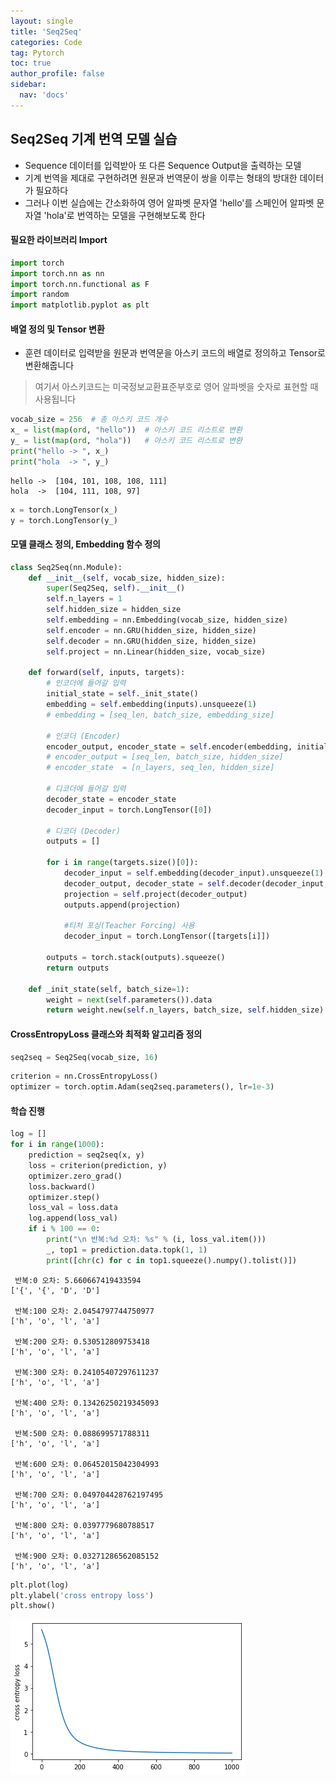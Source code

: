 ```yaml
---
layout: single
title: 'Seq2Seq'
categories: Code
tag: Pytorch
toc: true
author_profile: false
sidebar:
  nav: 'docs'
---
```


## Seq2Seq 기계 번역 모델 실습

- Sequence 데이터를 입력받아 또 다른 Sequence Output을 출력하는 모델
- 기계 번역을 제대로 구현하려면 원문과 번역문이 쌍을 이루는 형태의 방대한 데이터가 필요하다
- 그러나 이번 실습에는 간소화하여 영어 알파벳 문자열 'hello'를 스페인어 알파벳 문자열 'hola'로 번역하는 모델을 구현해보도록 한다

#### 필요한 라이브러리 Import


```python
import torch
import torch.nn as nn
import torch.nn.functional as F
import random
import matplotlib.pyplot as plt
```

#### 배열 정의 및 Tensor 변환

- 훈련 데이터로 입력받을 원문과 번역문을 아스키 코드의 배열로 정의하고 Tensor로 변환해줍니다

> 여기서 아스키코드는 미국정보교환표준부호로 영어 알파벳을 숫자로 표현할 때 사용됩니다


```python
vocab_size = 256  # 총 아스키 코드 개수
x_ = list(map(ord, "hello"))  # 아스키 코드 리스트로 변환
y_ = list(map(ord, "hola"))   # 아스키 코드 리스트로 변환
print("hello -> ", x_)
print("hola  -> ", y_)
```

    hello ->  [104, 101, 108, 108, 111]
    hola  ->  [104, 111, 108, 97]



```python
x = torch.LongTensor(x_)
y = torch.LongTensor(y_)
```

#### 모델 클래스 정의, Embedding 함수 정의


```python
class Seq2Seq(nn.Module):
    def __init__(self, vocab_size, hidden_size):
        super(Seq2Seq, self).__init__()
        self.n_layers = 1
        self.hidden_size = hidden_size
        self.embedding = nn.Embedding(vocab_size, hidden_size)
        self.encoder = nn.GRU(hidden_size, hidden_size)
        self.decoder = nn.GRU(hidden_size, hidden_size)
        self.project = nn.Linear(hidden_size, vocab_size)

    def forward(self, inputs, targets):
        # 인코더에 들어갈 입력
        initial_state = self._init_state()
        embedding = self.embedding(inputs).unsqueeze(1)
        # embedding = [seq_len, batch_size, embedding_size]
        
        # 인코더 (Encoder)
        encoder_output, encoder_state = self.encoder(embedding, initial_state)
        # encoder_output = [seq_len, batch_size, hidden_size]
        # encoder_state  = [n_layers, seq_len, hidden_size]

        # 디코더에 들어갈 입력
        decoder_state = encoder_state
        decoder_input = torch.LongTensor([0])
        
        # 디코더 (Decoder)
        outputs = []
        
        for i in range(targets.size()[0]):
            decoder_input = self.embedding(decoder_input).unsqueeze(1)
            decoder_output, decoder_state = self.decoder(decoder_input, decoder_state)
            projection = self.project(decoder_output)
            outputs.append(projection)
            
            #티처 포싱(Teacher Forcing) 사용
            decoder_input = torch.LongTensor([targets[i]])

        outputs = torch.stack(outputs).squeeze()
        return outputs
    
    def _init_state(self, batch_size=1):
        weight = next(self.parameters()).data
        return weight.new(self.n_layers, batch_size, self.hidden_size).zero_()
```

#### CrossEntropyLoss 클래스와 최적화 알고리즘 정의


```python
seq2seq = Seq2Seq(vocab_size, 16)
```


```python
criterion = nn.CrossEntropyLoss()
optimizer = torch.optim.Adam(seq2seq.parameters(), lr=1e-3)
```

#### 학습 진행


```python
log = []
for i in range(1000):
    prediction = seq2seq(x, y)
    loss = criterion(prediction, y)
    optimizer.zero_grad()
    loss.backward()
    optimizer.step()
    loss_val = loss.data
    log.append(loss_val)
    if i % 100 == 0:
        print("\n 반복:%d 오차: %s" % (i, loss_val.item()))
        _, top1 = prediction.data.topk(1, 1)
        print([chr(c) for c in top1.squeeze().numpy().tolist()])
```

    
     반복:0 오차: 5.660667419433594
    ['{', '{', 'D', 'D']
    
     반복:100 오차: 2.0454797744750977
    ['h', 'o', 'l', 'a']
    
     반복:200 오차: 0.530512809753418
    ['h', 'o', 'l', 'a']
    
     반복:300 오차: 0.24105407297611237
    ['h', 'o', 'l', 'a']
    
     반복:400 오차: 0.13426250219345093
    ['h', 'o', 'l', 'a']
    
     반복:500 오차: 0.088699571788311
    ['h', 'o', 'l', 'a']
    
     반복:600 오차: 0.06452015042304993
    ['h', 'o', 'l', 'a']
    
     반복:700 오차: 0.049704428762197495
    ['h', 'o', 'l', 'a']
    
     반복:800 오차: 0.0397779680788517
    ['h', 'o', 'l', 'a']
    
     반복:900 오차: 0.03271286562085152
    ['h', 'o', 'l', 'a']



```python
plt.plot(log)
plt.ylabel('cross entropy loss')
plt.show()
```


    
![png](/assets/1.png)
    



```python

```
